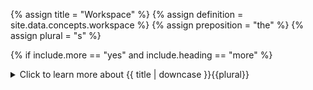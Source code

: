 <!--------------------------------------------- TITLE AND DEFINITION starts -->

{% assign title = "Workspace" %}
{% assign definition = site.data.concepts.workspace %}
{% assign preposition = "the" %}
{% assign plural = "s" %}

<!--------------------------------------------- TITLE AND DEFINITION ends -->

{% if include.more == "yes" and include.heading == "more" %}
<details class='detailsCollapsible'><summary class='nobr'>Click to learn more about {{ title | downcase }}{{plural}}
</summary>
{% endif %}

{% if include.heading != "" and include.heading != "more" %}
{{include.heading}} {{title}}
{% endif %}

{% if include.icon != "no" %} 

{% if include.table == "yes" and include.icon != "no" %}
<table class='definitionTable'><tr><td>
{% endif %}

<img src='images/icons/{{include.icon}}{{ title | downcase | replace: " ", "-" }}.png' />

{% if include.table == "yes" and include.icon != "no" %}
</td><td>
{% endif %}

{% endif %}

{% if include.definition == "bold" %}
<strong>{{ definition }}</strong>
{% else %}
{% if include.definition != "no" %}
{{ definition }}
{% endif %}
{% endif %}

{% if include.table == "yes" and include.icon != "no" %}
</td></tr></table>
{% endif %}

{% if include.more == "yes" and include.content == "more" and include.heading != "more" %}
<details class='detailsCollapsible'><summary class='nobr'>Click to learn more about {{ title | downcase }}{{plural}}
</summary>
{% endif %}

{% if include.content != "no" %}

<!--------------------------------------------- CONTENT starts -->

The workspace contains:
 
* The <a data-toggle="tooltip" data-original-title="{{site.data.crypto_ecosystem.crypto_ecosystem}}">crypto ecosystem</a>,  the <a data-toggle="tooltip" data-original-title="{{site.data.charting_space.charting_space}}">charting space</a>, and the <a data-toggle="tooltip" data-original-title="{{site.data.network.network}}">network</a> <a data-toggle="tooltip" data-original-title="{{site.data.concepts.hierarchy}}">hierarchies</a> with all of their <a data-toggle="tooltip" data-original-title="{{site.data.concepts.node}}">nodes</a>.

* <a data-toggle="tooltip" data-original-title="{{site.data.data_mine.data_mine}}">Data mines</a>, <a data-toggle="tooltip" data-original-title="{{site.data.trading_system.trading_system}}">trading systems</a>, and <a data-toggle="tooltip" data-original-title="{{site.data.super_scripts.super_scripts}}">super scripts</a> created by the user, including clones of those types of hierarchies that may ship with the system. 

* Nodes that may be floating around detached from hierarchies.

* Information regarding the physical position and status of all nodes within the design space, even those detached from the hierarchies.
 
The workspace is not part of any of the hierarchies; instead, it contains them. 

<!--------------------------------------------- CONTENT ends -->

{% endif %}

{% if include.more == "yes" and include.extended == "more" and include.content != "more" and include.heading != "more" %}
<details class='detailsCollapsible'><summary class='nobr'>Click to learn more about {{ title | downcase }}{{plural}}
</summary>
{% endif %}

{% if include.extended != "no" %}

<!--------------------------------------------- EXTENDED starts -->

{{include.heading}}## Configuring the Workspace

Select *Configure Workspace* on the menu to access the configuration.

```
{ 
"includeDataMines": ["Masters", "Sparta", "TradingEngines"],
"includeTradingSystems": ["Sparta-WHB-BTC-USDT", "Masters-WHB-ETH-USDT", "Sparta-BRR-BTC-USDT"],
"includeSuperScripts": ["Masters"]
 }
 ```

 * ```includeDataMines``` determines which data mines shall be included in the design space, other than those you may have created. Data mines may be loaded from the ```Data-Mines``` folder in the root of the Superalgos installation.

 * ```includeTradingSystems``` determines which trading systems shall be included in the design space, other than those you may have created. Trading systems may be loaded from the ```Trading-Systems``` folder in the root of the Superalgos installation.

 * ```includeSuperScripts``` determines which super scripts shall be included in the design space, other than those you may have created. Super scripts may be loaded from the ```Super-Scripts``` folder in the root of the Superalgos installation.

<!--------------------------------------------- EXTENDED ends -->

{% endif %}

{% if include.more == "yes" %}
</details>
{% endif %}